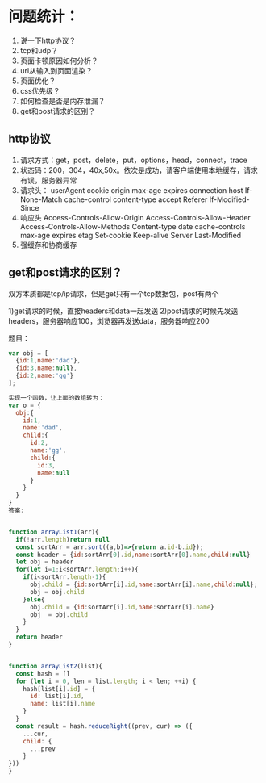 # 问题统计：
1. 说一下http协议？
2. tcp和udp？
3. 页面卡顿原因如何分析？
4. url从输入到页面渲染？
5. 页面优化？
6. css优先级？
7. 如何检查是否是内存泄漏？
8. get和post请求的区别？

## http协议

1. 请求方式：get，post，delete，put，options，head，connect，trace
2. 状态码：200，304，40x,50x。依次是成功，请客户端使用本地缓存，请求有误，服务器异常
3. 请求头：
  userAgent
  cookie
  origin
  max-age
  expires
  connection
  host
  If-None-Match
  cache-control
  content-type
  accept
  Referer
  If-Modified-Since
4. 响应头
  Access-Controls-Allow-Origin
  Access-Controls-Allow-Header
  Access-Controls-Allow-Methods
  Content-type
  date
  cache-controls
  max-age
  expires
  etag
  Set-cookie
  Keep-alive
  Server
  Last-Modified
5. 强缓存和协商缓存


## get和post请求的区别？

双方本质都是tcp/ip请求，但是get只有一个tcp数据包，post有两个

1)get请求的时候，直接headers和data一起发送
2)post请求的时候先发送headers，服务器响应100，浏览器再发送data，服务器响应200

题目：

```javascript
var obj = [
  {id:1,name:'dad'},
  {id:3,name:null},
  {id:2,name:'gg'}
];

实现一个函数，让上面的数组转为：
var o = {
  obj:{
    id:1,
    name:'dad',
    child:{
      id:2,
      name:'gg',
      child:{
        id:3,
        name:null
      }
    }
  }
}
答案:


function arrayList1(arr){
  if(!arr.length)return null
  const sortArr = arr.sort((a,b)=>{return a.id-b.id});
  const header = {id:sortArr[0].id,name:sortArr[0].name,child:null}
  let obj = header
  for(let i=1;i<sortArr.length;i++){
    if(i<sortArr.length-1){
      obj.child = {id:sortArr[i].id,name:sortArr[i].name,child:null};
      obj = obj.child
    }else{
      obj.child = {id:sortArr[i].id,name:sortArr[i].name}
      obj  = obj.child
    }
  }
  return header
}


function arrayList2(list){
  const hash = []
  for (let i = 0, len = list.length; i < len; ++i) {
    hash[list[i].id] = {
      id: list[i].id,
      name: list[i].name
    }
  }
  const result = hash.reduceRight((prev, cur) => ({
    ...cur,
    child: {
      ...prev
    }
}))
}
```

